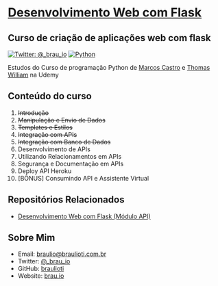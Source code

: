 # [Desenvolvimento Web com Flask](https://www.udemy.com/course/desenvolvimento-web-com-flask/)
## Curso de criação de aplicações web com flask

[![Twitter: @_brau_io](https://img.shields.io/badge/contact-@_brau_io-blue.svg?style=flat)](https://twitter.com/braulio_info)
[![Python](https://upload.wikimedia.org/wikipedia/commons/f/fc/Blue_Python_3.7_Shield_Badge.svg)](https://www.python.org/)

Estudos do Curso de programação Python de [Marcos Castro](https://www.udemy.com/course/programacao-orientada-a-objetos-com-python/#instructor-1) e
[Thomas William](https://www.udemy.com/course/programacao-orientada-a-objetos-com-python/#instructor-2) na Udemy

## Conteúdo do curso

1. ~~Introdução~~
2. ~~Manipulação e Envio de Dados~~
3. ~~Templates e Estilos~~
4. ~~Integração com APIs~~
5. ~~Integração com Banco de Dados~~
6. Desenvolvimento de APIs
7. Utilizando Relacionamentos em APIs
8. Segurança e Documentação em APIs
9. Deploy API Heroku
10. [BÔNUS] Consumindo API e Assistente Virtual

## Repositórios Relacionados

- [Desenvolvimento Web com Flask (Módulo API)](https://github.com/braulioti/python_flask_api)

## Sobre Mim

- Email: braulio@braulioti.com.br
- Twitter: [@_brau_io](http://twitter.com/braulio_info)
- GitHub: [braulioti](https://github.com/braulioti)
- Website: [brau.io](https://brau.io)
